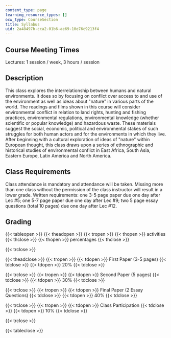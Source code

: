 ```yaml
---
content_type: page
learning_resource_types: []
ocw_type: CourseSection
title: Syllabus
uid: 2a48497b-cca2-01b6-ae69-10e76c9213f4
---
```


Course Meeting Times
--------------------

Lectures: 1 session / week, 3 hours / session

Description
-----------

This class explores the interrelationship between humans and natural environments. It does so by focusing on conflict over access to and use of the environment as well as ideas about "nature" in various parts of the world. The readings and films shown in this course will consider environmental conflict in relation to land rights, hunting and fishing practices, environmental regulations, environmental knowledge (whether scientific or popular knowledge) and hazardous waste. These materials suggest the social, economic, political and environmental stakes of such struggles for both human actors and for the environments in which they live. After beginning with a cultural exploration of ideas of "nature" within European thought, this class draws upon a series of ethnographic and historical studies of environmental conflict in East Africa, South Asia, Eastern Europe, Latin America and North America.

Class Requirements
------------------

Class attendance is mandatory and attendance will be taken. Missing more than one class without the permission of the class instructor will result in a lower grade. Written requirements: one 3-5 page paper due one day after Lec #5; one 5-7 page paper due one day after Lec #9; two 5 page essay questions (total 10 pages) due one day after Lec #12.

Grading
-------

{{< tableopen >}}
{{< theadopen >}}
{{< tropen >}}
{{< thopen >}}
activities
{{< thclose >}}
{{< thopen >}}
percentages
{{< thclose >}}

{{< trclose >}}

{{< theadclose >}}
{{< tropen >}}
{{< tdopen >}}
First Paper (3-5 pages)
{{< tdclose >}}
{{< tdopen >}}
20%
{{< tdclose >}}

{{< trclose >}}
{{< tropen >}}
{{< tdopen >}}
Second Paper (5 pages)
{{< tdclose >}}
{{< tdopen >}}
30%
{{< tdclose >}}

{{< trclose >}}
{{< tropen >}}
{{< tdopen >}}
Final Paper (2 Essay Questions)
{{< tdclose >}}
{{< tdopen >}}
40%
{{< tdclose >}}

{{< trclose >}}
{{< tropen >}}
{{< tdopen >}}
Class Participation
{{< tdclose >}}
{{< tdopen >}}
10%
{{< tdclose >}}

{{< trclose >}}

{{< tableclose >}}